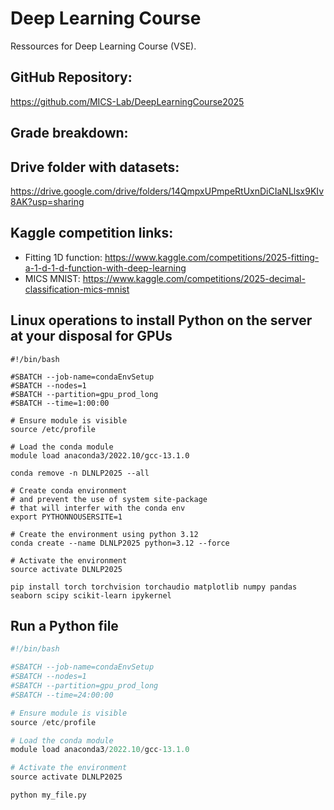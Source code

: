 # Deep Learning Course
Ressources for Deep Learning Course (VSE).

## GitHub Repository:
https://github.com/MICS-Lab/DeepLearningCourse2025

## Grade breakdown:

## Drive folder with datasets:
https://drive.google.com/drive/folders/14QmpxUPmpeRtUxnDiCIaNLlsx9KIv8AK?usp=sharing

## Kaggle competition links:
- Fitting 1D function: https://www.kaggle.com/competitions/2025-fitting-a-1-d-1-d-function-with-deep-learning
- MICS MNIST: https://www.kaggle.com/competitions/2025-decimal-classification-mics-mnist


## Linux operations to install Python on the server at your disposal for GPUs
```
#!/bin/bash

#SBATCH --job-name=condaEnvSetup
#SBATCH --nodes=1
#SBATCH --partition=gpu_prod_long
#SBATCH --time=1:00:00

# Ensure module is visible
source /etc/profile

# Load the conda module
module load anaconda3/2022.10/gcc-13.1.0

conda remove -n DLNLP2025 --all

# Create conda environment
# and prevent the use of system site-package
# that will interfer with the conda env
export PYTHONNOUSERSITE=1

# Create the environment using python 3.12
conda create --name DLNLP2025 python=3.12 --force

# Activate the environment
source activate DLNLP2025

pip install torch torchvision torchaudio matplotlib numpy pandas seaborn scipy scikit-learn ipykernel
```


## Run a Python file
```py
#!/bin/bash

#SBATCH --job-name=condaEnvSetup
#SBATCH --nodes=1
#SBATCH --partition=gpu_prod_long
#SBATCH --time=24:00:00

# Ensure module is visible
source /etc/profile

# Load the conda module
module load anaconda3/2022.10/gcc-13.1.0

# Activate the environment
source activate DLNLP2025

python my_file.py
```
